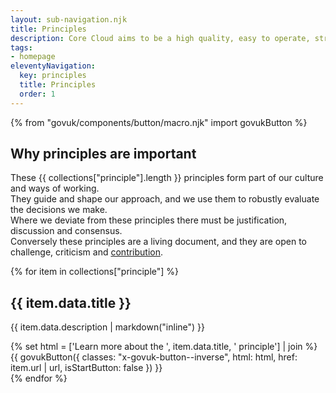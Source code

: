 ```yaml
---
layout: sub-navigation.njk
title: Principles
description: Core Cloud aims to be a high quality, easy to operate, strategic platform.
tags:
- homepage
eleventyNavigation:
  key: principles
  title: Principles
  order: 1
---
```

{% from "govuk/components/button/macro.njk" import govukButton %}

## Why principles are important
These {{ collections["principle"].length }} principles form part of our culture and ways of working. \
They guide and shape our approach, and we use them to robustly evaluate the decisions we make. \
Where we deviate from these principles there must be justification, discussion and consensus. \
Conversely these principles are a living document, and they are open to challenge, criticism and [contribution](https://github.com/UKHomeOffice/core-cloud).


<div class="flex-items">

{% for item in collections["principle"] %}
  <div>
    <h2 class="govuk-heading-m govuk-!-font-size-27">{{ item.data.title }}</h2>
    <p class="govuk-body">{{ item.data.description | markdown("inline") }}</p>
    {% set html = ['Learn more<span class="no-presentation"> about the ', item.data.title, ' principle</span>'] | join %}
        {{ govukButton({
          classes: "x-govuk-button--inverse",
          html: html,
          href: item.url | url,
          isStartButton: false
        }) }}
  </div>
{% endfor %}
</div>
